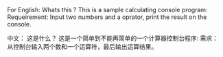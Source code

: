 For English:
  Whats this ? 
    This is a sample calculating console program:
      Requeirement: Input two numbers and a oprator, print the result on the console.

中文：
  这是什么？
    这是一个简单到不能再简单的一个计算器控制台程序:
        需求：从控制台输入两个数和一个运算符，最后输出运算结果。